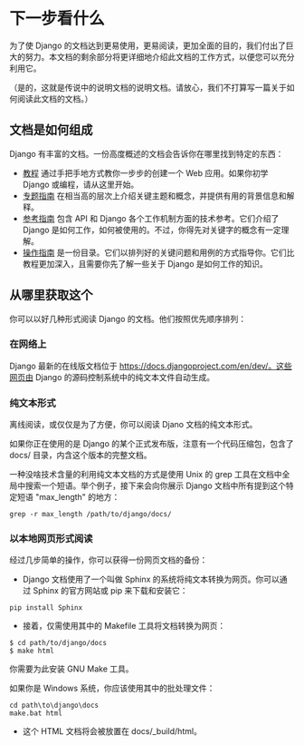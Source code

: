 # 下一步看什么

为了使 Django 的文档达到更易使用，更易阅读，更加全面的目的，我们付出了巨大的努力。本文档的剩余部分将更详细地介绍此文档的工作方式，以便您可以充分利用它。

（是的，这就是传说中的说明文档的说明文档。请放心，我们不打算写一篇关于如何阅读此文档的文档。）

## 文档是如何组成

Django 有丰富的文档。一份高度概述的文档会告诉你在哪里找到特定的东西：

- [教程](https://docs.djangoproject.com/zh-hans/2.2/intro/) 通过手把手地方式教你一步步的创建一个 Web 应用。如果你初学 Django 或编程，请从这里开始。
- [专题指南](https://docs.djangoproject.com/zh-hans/2.2/topics/) 在相当高的层次上介绍关键主题和概念，并提供有用的背景信息和解释。
- [参考指南](https://docs.djangoproject.com/zh-hans/2.2/ref/) 包含 API 和 Django 各个工作机制方面的技术参考。它们介绍了 Django 是如何工作，如何被使用的。不过，你得先对关键字的概念有一定理解。
- [操作指南](https://docs.djangoproject.com/zh-hans/2.2/howto/) 是一份目录。它们以排列好的关键问题和用例的方式指导你。它们比教程更加深入，且需要你先了解一些关于 Django 是如何工作的知识。

## 从哪里获取这个

你可以以好几种形式阅读 Django 的文档。他们按照优先顺序排列：

### 在网络上

Django 最新的在线版文档位于 https://docs.djangoproject.com/en/dev/。这些网页由 Django 的源码控制系统中的纯文本文件自动生成。

### 纯文本形式

离线阅读，或仅仅是为了方便，你可以阅读 Djano 文档的纯文本形式。

如果你正在使用的是 Django 的某个正式发布版，注意有一个代码压缩包，包含了 docs/ 目录，内含这个版本的完整文档。

一种没啥技术含量的利用纯文本文档的方式是使用 Unix 的 grep 工具在文档中全局中搜索一个短语。举个例子，接下来会向你展示 Django 文档中所有提到这个特定短语 "max_length" 的地方：

`grep -r max_length /path/to/django/docs/`

### 以本地网页形式阅读

经过几步简单的操作，你可以获得一份网页文档的备份：

- Django 文档使用了一个叫做 Sphinx 的系统将纯文本转换为网页。你可以通过 Sphinx 的官方网站或 pip 来下载和安装它：

`pip install Sphinx`

- 接着，仅需使用其中的 Makefile 工具将文档转换为网页：
```text
$ cd path/to/django/docs
$ make html
```

你需要为此安装 GNU Make 工具。

如果你是 Windows 系统，你应该使用其中的批处理文件：

```text
cd path\to\django\docs
make.bat html
```

- 这个 HTML 文档将会被放置在 docs/_build/html。


